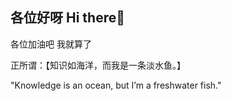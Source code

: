 ## 各位好呀 Hi there👋

各位加油吧 我就算了

正所谓：【知识如海洋，而我是一条淡水鱼。】

"Knowledge is an ocean, but I’m a freshwater fish."

<!--
**KuroKitsune4/KuroKitsune4** is a ✨ _special_ ✨ repository because its `README.md` (this file) appears on your GitHub profile.

Here are some ideas to get you started:

- 🔭 I’m currently working on something maybe
- 🌱 I’m currently learning to breath
- 👯 I’m looking to collaborate on something
- 🤔 I’m looking for help with something
- 💬 Ask me about nothing
- 📫 How to reach me: No way
- 😄 Pronouns: no thanks
- ⚡ Fun fact: I am boring
-->
